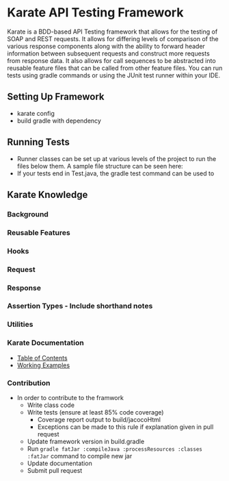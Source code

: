 # Karate API Testing Framework

Karate is a BDD-based API Testing framework that allows for the testing of SOAP and REST requests. It allows for differing levels of comparison of the various response components along with the ability to forward header information between subsequent requests and construct more requests from response data. It also allows for call sequences to be abstracted into reusable feature files that can be called from other feature files. You can run tests using gradle commands or using the JUnit test runner within your IDE.

## Setting Up Framework
* karate config
* build gradle with dependency

## Running Tests
* Runner classes can be set up at various levels of the project to run the files below them. A sample file structure can be seen here:
* If your tests end in Test.java, the gradle test command can be used to 

## Karate Knowledge

### Background

### Reusable Features

### Hooks

### Request

### Response

### Assertion Types - Include shorthand notes

### Utilities

### Karate Documentation
* [Table of Contents](https://github.com/intuit/karate#index)
* [Working Examples](https://github.com/intuit/karate/tree/master/karate-demo)

### Contribution
* In order to contribute to the framwork
    * Write class code
    * Write tests (ensure at least 85% code coverage)
        * Coverage report output to build/jacocoHtml 
        * Exceptions can be made to this rule if explanation given in pull request
    * Update framework version in build.gradle
    * Run ```gradle fatJar :compileJava :processResources :classes :fatJar``` command to compile new jar
    * Update documentation
    * Submit pull request